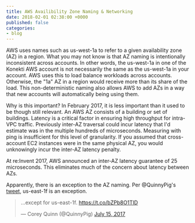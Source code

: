 ```yaml
---
title: AWS Availibility Zone Naming & Networking
date: 2018-02-01 02:38:00 +0000
published: false
categories:
- blog
---
```

AWS uses names such as us-west-1a to refer to a given availability zone (AZ) in a region. What you may not know is that AZ naming
is intentionally inconsistent across accounts. In other words, the us-west-1a in one of the Konekti AWS account is not
necessarily the same as the us-west-1a in your account. AWS uses this to load balance workloads across accounts. Otherwise, the
"1a" AZ in a region would receive more than its share of the load. This non-deterministic naming also allows AWS to add AZs in a way
that new accounts will automatically being using them.

Why is this important? In February 2017, it is less important than it used to be though still relevant. An AWS AZ consists of a building
or set of buildings. Latency is a critical factor in ensuring high throughput for intra-VPC traffic. Previously inter-AZ traversal could incur latency that I'd estimate was in the multiple hundreds of microseconds. Measuring with ping is insufficient for
this level of granularity. If you assumed that cross-account EC2 instances were in the same physical AZ, you would unknowingly
incur the inter-AZ latency penalty.

At re:Invent 2017, AWS announced an inter-AZ latency guarantee of 25 microseconds. This eliminates much of the concern about latency between AZs.

Apparently, there is an exception to the AZ naming. Per @QuinnyPig's [tweet](https://twitter.com/quinnypig/status/886271525984256000), us-east-1f is an exception. 

<blockquote class="twitter-tweet" data-lang="en"><p lang="en" dir="ltr">…except for us-east-1f. <a href="https://t.co/bZPb8O1TID">https://t.co/bZPb8O1TID</a></p>&mdash; Corey Quinn (@QuinnyPig) <a href="https://twitter.com/QuinnyPig/status/886271525984256000?ref_src=twsrc%5Etfw">July 15, 2017</a></blockquote>
<script async src="https://platform.twitter.com/widgets.js" charset="utf-8"></script>
